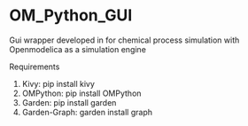 # OM_Python_GUI
Gui wrapper developed in for chemical process simulation with Openmodelica as a simulation engine

Requirements
1. Kivy: pip install kivy
2. OMPython: pip install OMPython
3. Garden: pip install garden
4. Garden-Graph: garden install graph


